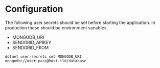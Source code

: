 # Configuration

The following user secrets should be set before starting the application. In production these should be environment variables.

* MONGODB_URI
* SENDGRID_APIKEY
* SENDGRID_FROM

```
dotnet user-secrets set MONGODB_URI mongodb://user:pass@host.tld/database
```